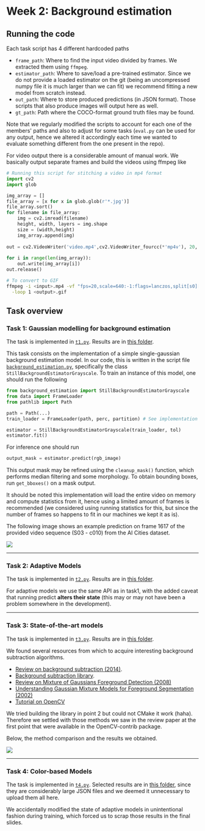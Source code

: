 # Week 2: Background estimation

## Running the code

Each task script has 4 different hardcoded paths

- ```frame_path```: Where to find the input video divided by frames. We
extracted them using ```ffmpeg```.
- ```estimator_path```: Where to save/load a pre-trained estimator. Since we
do not provide a loaded estimator on the git (being an uncompressed numpy file
it is much larger than we can fit) we recommend fitting a new model from scratch
instead.
- ```out_path```: Where to store produced predictions (in JSON format). Those
scripts that also produce images will output here as well.
- ```gt_path```: Path where the COCO-format ground truth files may be found.

Note that we regularly modified the scripts to account for each one of the 
members' paths and also to adjust for some tasks (```eval.py``` can be used for
any output, hence we altered it accordingly each time we wanted to evaluate
something different from the one present in the repo).

For video output there is a considerable amount of manual work. We basically
output separate frames and build the videos using ffmpeg like

```python
# Running this script for stitching a video in mp4 format
import cv2
import glob

img_array = []
file_array = [x for x in glob.glob(r'*.jpg')]
file_array.sort()
for filename in file_array:
    img = cv2.imread(filename)
    height, width, layers = img.shape
    size = (width,height)
    img_array.append(img)
 
out = cv2.VideoWriter('video.mp4',cv2.VideoWriter_fourcc(*'mp4v'), 20, size)
 
for i in range(len(img_array)):
    out.write(img_array[i])
out.release()
```

```bash
# To convert to GIF
ffmpeg -i <input>.mp4 -vf "fps=20,scale=640:-1:flags=lanczos,split[s0][s1];[s0]palettegen[p];[s1][p]paletteuse" \
  -loop 1 <output>.gif
```

## Task overview

### Task 1: Gaussian modelling for background estimation

The task is implemented in [```t1.py```](./t1.py). Results are in
[this folder](./data/t1predicts).

This task consists on the implementation of a simple single-gaussian background
estimation model. In our code, this is written in the script file
[```background_estimation.py```](./background_estimation.py), specifically the
class ```StillBackgroundEstimatorGrayscale```. To train an instance of this
model, one should run the following

```python
from background_estimation import StillBackgroundEstimatorGrayscale
from data import FrameLoader
from pathlib import Path

path = Path(...)
train_loader = FrameLoader(path, perc, partition) # See implementation for details

estimator = StillBackgroundEstimatorGrayscale(train_loader, tol)
estimator.fit()
```

For inference one should run

```python
output_mask = estimator.predict(rgb_image)
```

This output mask may be refined using the ```cleanup_mask()``` function, which
performs median filtering and some morphology. To obtain bounding boxes, run
```get_bboxes()``` on a mask output.

It should be noted this implementation will load the entire video on memory and
compute statistics from it, hence using a limited amount of frames is
recommended (we considered using running statistics for this, but since the
number of frames so happens to fit in our machines we kept it as is).

The following image shows an example prediction on frame 1617 of the provided
video sequence (S03 - c010) from the AI Cities dataset.

![](./plots/t11_mask_predict.png)

---

### Task 2: Adaptive Models

The task is implemented in [```t2.py```](./t2.py). Results are in
[this folder](./data/t2predicts).

For adaptive models we use the same API as in task1, with the added caveat that
running predict **alters their state** (this may or may not have been a problem
somewhere in the development).


---

### Task 3: State-of-the-art models

The task is implemented in [```t3.py```](./t3.py). Results are in
[this folder](./data/t3predicts).

We found several resources from which to acquire interesting background
subtraction algorithms.

- [Review on background subtraction (2014)](https://d1wqtxts1xzle7.cloudfront.net/48563183/cviu2014sobral-with-cover-page-v2.pdf?Expires=1647912570&Signature=eBAVsFm93Xn~zMnL-xb-WeZrwcVflrN4~qPAenLDE8EdodZxmSJpxmSh2J66cvZQUwAdXMlmtOtcqskHYzCjbPBnhuZH61fvz95Q9TzkJQt~abRGysyfsBNDpiQ-OT0sFB6RCKfKzJNCf35ELKsZUcYDBtR3UAja10Bh2SNFAWWzrjuhidsRmltKm~fKS-4YUQgDRCPGxxbiBF-h8iB9PkgGkXnmFx1CiV9FgTA6fTGp8wISy1c4heyyz66JBGyfdIRpNSWFewKMADOd9outTPyVChGTJ~pbeh0GCyh3L4LvoRkCLNzvP3Ee4BrCul93DMHxDR3AmOngwEhEf7sLLQ__&Key-Pair-Id=APKAJLOHF5GGSLRBV4ZA).
- [Background subtraction library](https://github.com/andrewssobral/bgslibrary).
- [Review on Mixture of Gaussians Foreground Detection (2008)](https://hal.archives-ouvertes.fr/hal-00338206/document)
- [Understanding Gaussian Mixture Models for Foreground Segmentation (2002)](https://www.cse.psu.edu/~rtc12/CSE586Spring2010/papers/emBGsubtractAboutSandG.pdf)
- [Tutorial on OpenCV](https://docs.opencv.org/4.x/d1/dc5/tutorial_background_subtraction.html)

We tried building the library in point 2 but could not CMake it work (haha).
Therefore we settled with those methods we saw in the review paper at the first
point that were available in the OpenCV-contrib package.

Below, the method comparison and the results we obtained.

![](./plots/t31_comparison.png)

---

### Task 4: Color-based Models

The task is implemented in [```t4.py```](./t4.py). Selected results are in
[this folder](./data/t4predicts), since they are considerably large JSON files
and we deemed it unnecessary to upload them all here.

We accidentally modified the state of adaptive models in unintentional fashion
during training, which forced us to scrap those results in the final slides.
